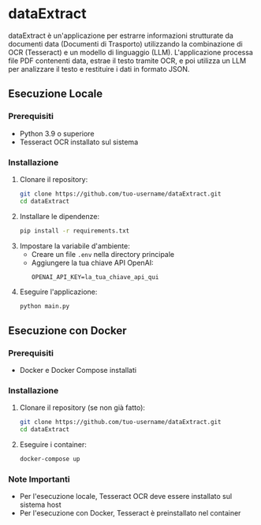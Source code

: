 # dataExtract

dataExtract è un'applicazione per estrarre informazioni strutturate da documenti data (Documenti di Trasporto) utilizzando la combinazione di OCR (Tesseract) e un modello di linguaggio (LLM). L'applicazione processa file PDF contenenti data, estrae il testo tramite OCR, e poi utilizza un LLM per analizzare il testo e restituire i dati in formato JSON.

## Esecuzione Locale

### Prerequisiti
- Python 3.9 o superiore
- Tesseract OCR installato sul sistema

### Installazione
1. Clonare il repository:
   ```bash
   git clone https://github.com/tuo-username/dataExtract.git
   cd dataExtract
   ```
2. Installare le dipendenze:
   ```bash
   pip install -r requirements.txt
   ```
3. Impostare la variabile d'ambiente:
   - Creare un file `.env` nella directory principale
   - Aggiungere la tua chiave API OpenAI:
     ```env
     OPENAI_API_KEY=la_tua_chiave_api_qui
     ```
4. Eseguire l'applicazione:
   ```bash
   python main.py
   ```

## Esecuzione con Docker

### Prerequisiti
- Docker e Docker Compose installati

### Installazione
1. Clonare il repository (se non già fatto):
   ```bash
   git clone https://github.com/tuo-username/dataExtract.git
   cd dataExtract
   ```
2. Eseguire i container:
   ```bash
   docker-compose up
   ```

### Note Importanti
- Per l'esecuzione locale, Tesseract OCR deve essere installato sul sistema host
- Per l'esecuzione con Docker, Tesseract è preinstallato nel container